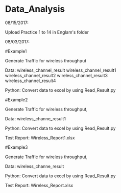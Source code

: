 # Data_Analysis

08/15/2017:

Upload Practice 1 to 14 in Englam's folder

08/03/2017:

#Example1

 Generate Traffic for wireless throughput

 Data:
 wireless_channel_result
 wireless_channel_result1
 wireless_channel_result2
 wireless_channel_result3
 wireless_channel_result4

 Python:
 Convert data to excel by using Read_Result.py

#Example2

 Generate Traffic for wireless throughput,

 Data:
 wireless_channe_result1
 
 Python:
 Convert data to excel by using Read_Result.py

 Test Report:
 Wireless_Report1.xlsx


#Example3

 Generate Traffic for wireless throughput, 

 Data:
 wireless_channe_result
 
 Python:
 Convert data to excel by using Read_Result.py

 Test Report:
 Wireless_Report.xlsx
